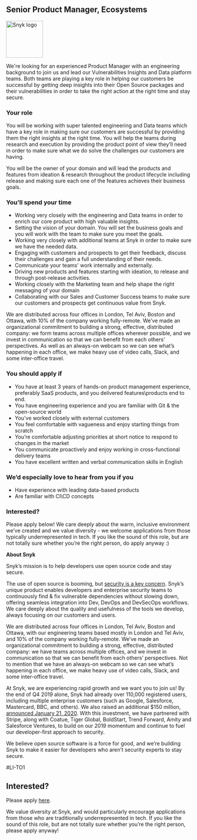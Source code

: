 Senior Product Manager, Ecosystems
---

<img src="https://res.cloudinary.com/snyk/image/upload/v1537345894/press-kit/brand/logo-black.png" width="100" alt="Snyk logo" />

<p><span style="font-weight: 400;">We're looking for an experienced Product Manager with an engineering background to join us and lead our Vulnerabilities Insights and Data platform teams. Both teams are playing a key role in helping our customers be successful by getting deep insights into their Open Source packages and their vulnerabilities in order to take the right action at the right time and stay secure.</span></p>
<h3><strong>Your role</strong></h3>
<p><span style="font-weight: 400;">You will be working with super talented engineering and Data teams which have a key role in making sure our customers are successful by providing them the right insights at the right time. You will help the teams during research and execution by providing the product point of view they’ll need in order to make sure what we do solve the challenges our customers are having.</span></p>
<p><span style="font-weight: 400;">You will be the owner of your domain and will lead the products and features from ideation &amp; research throughout the product lifecycle including release and making sure each one of the features achieves their business goals.</span></p>
<h3><strong>You’ll spend your time</strong></h3>
<ul>
<li style="font-weight: 400;"><span style="font-weight: 400;">Working very closely with the engineering and Data teams in order to enrich our core product with high valuable insights.</span></li>
<li style="font-weight: 400;"><span style="font-weight: 400;">Setting the vision of your domain. You will set the business goals and you will work with the team to make sure you meet the goals.</span></li>
<li style="font-weight: 400;"><span style="font-weight: 400;">Working very closely with additional teams at Snyk in order to make sure we have the needed data.</span></li>
<li style="font-weight: 400;"><span style="font-weight: 400;">Engaging with customers and prospects to get their feedback, discuss their challenges and gain a full understanding of their needs.</span></li>
<li style="font-weight: 400;"><span style="font-weight: 400;">Communicate your teams' work internally and externally.</span></li>
<li style="font-weight: 400;"><span style="font-weight: 400;">Driving new products and features starting with ideation, to release and through post-release activities.</span></li>
<li style="font-weight: 400;"><span style="font-weight: 400;">Working closely with the Marketing team and help shape the right messaging of your domain</span></li>
<li style="font-weight: 400;"><span style="font-weight: 400;">Collaborating with our Sales and Customer Success teams to make sure our customers and prospects get continuous value from Snyk.</span></li>
</ul>
<p><span style="font-weight: 400;">We are distributed across four offices in London, Tel Aviv, Boston and Ottawa, with 10% of the company working fully-remote. We’ve made an organizational commitment to building a strong, effective, distributed company: we form teams across multiple offices wherever possible, and we invest in communication so that we can benefit from each others’ perspectives. As well as an always-on webcam so we can see what’s happening in each office, we make heavy use of video calls, Slack, and some inter-office travel.</span></p>
<h3><strong>You should apply if</strong></h3>
<ul>
<li style="font-weight: 400;"><span style="font-weight: 400;">You have at least 3 years of hands-on product management experience, preferably SaaS products, and you delivered features\products end to end.</span></li>
<li style="font-weight: 400;"><span style="font-weight: 400;">You have engineering experience and you are familiar with Git &amp; the open-source world</span></li>
<li style="font-weight: 400;"><span style="font-weight: 400;">You've worked closely with external customers</span></li>
<li style="font-weight: 400;"><span style="font-weight: 400;">You feel comfortable with vagueness and enjoy starting things from scratch</span></li>
<li style="font-weight: 400;"><span style="font-weight: 400;">You’re comfortable adjusting priorities at short notice to respond to changes in the market</span></li>
<li style="font-weight: 400;"><span style="font-weight: 400;">You communicate proactively and enjoy working in cross-functional delivery teams</span></li>
<li style="font-weight: 400;"><span style="font-weight: 400;">You have excellent written and verbal communication skills in English</span></li>
</ul>
<h3><strong>We’d especially love to hear from you if you</strong></h3>
<ul>
<li style="font-weight: 400;"><span style="font-weight: 400;">Have experience with leading data-based products</span></li>
<li style="font-weight: 400;"><span style="font-weight: 400;">Are familiar with CI\CD concepts </span></li>
</ul>
<h3><strong>Interested?</strong></h3>
<p><span style="font-weight: 400;">Please apply below! We care deeply about the warm, inclusive environment we’ve created and we value diversity - we welcome applications from those typically underrepresented in tech. If you like the sound of this role, but are not totally sure whether you’re the right person, do apply anyway :)</span></p>
<p><strong>About Snyk</strong></p>
<p><span style="font-weight: 400;">Snyk’s mission is to help developers use open source code and stay secure. </span></p>
<p><span style="font-weight: 400;">The use of open source is booming, but </span><a href="https://snyk.io/blog/devsecops-insights-2020/"><span style="font-weight: 400;">security is a key concern</span></a><span style="font-weight: 400;">. Snyk’s unique product enables developers and enterprise security teams to continuously find &amp; fix vulnerable dependencies without slowing down, offering seamless integration into Dev, DevOps and DevSecOps workflows. We care deeply about the quality and usefulness of the tools we develop, always focusing on our customers and users. </span></p>
<p><span style="font-weight: 400;">We are distributed across four offices in London, Tel Aviv, Boston and Ottawa, with our engineering teams based mostly in London and Tel Aviv, and 10% of the company working fully-remote. We’ve made an organizational commitment to building a strong, effective, distributed company: we have teams across multiple offices, and we invest in communication so that we can benefit from each others’ perspectives. Not to mention that we have an always-on webcam so we can see what’s happening in each office, we make heavy use of video calls, Slack, and some inter-office travel.</span></p>
<p><span style="font-weight: 400;">At Snyk, we are experiencing rapid growth and we want you to join us! By the end of Q4 2019 alone, Snyk had already over 110,000 registered users, including multiple enterprise customers (such as Google, Salesforce, Mastercard, BBC, and others). We also raised an additional $150 million, </span><a href="https://snyk.io/blog/snyk-closes-150m/"><span style="font-weight: 400;">announced January 21, 2020</span></a><span style="font-weight: 400;">. With this investment, we have partnered with Stripe, along with Coatue, Tiger Global, BoldStart, Trend Forward, Amity and Salesforce Ventures, to build on our 2019 momentum and continue to fuel our developer-first approach to security. </span></p>
<p><span style="font-weight: 400;">We believe open source software is a force for good, and we’re building Snyk to make it easier for developers who aren’t security experts to stay secure.</span></p>
<p><span style="font-weight: 400;">#LI-TO1</span></p>

Interested?
---

Please apply [here](https://boards.greenhouse.io/snyk/jobs/4638387002#app).

We value diversity at Snyk, and would particularly encourage applications from those who are traditionally underrepresented in tech.
If you like the sound of this role, but are not totally sure whether you’re the right person, please apply anyway!
